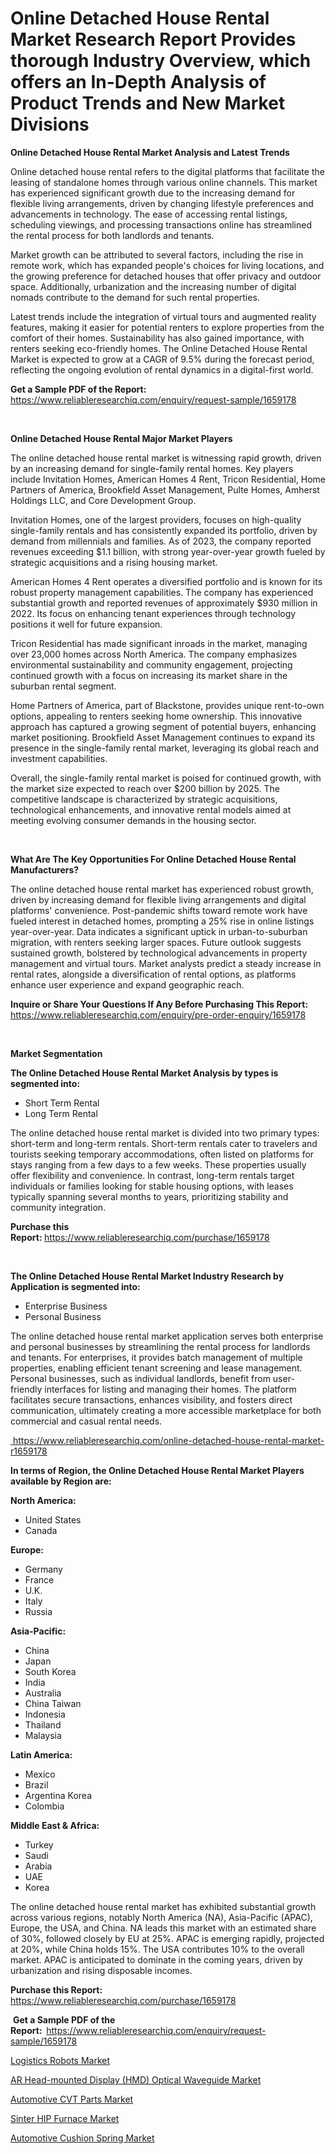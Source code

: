 <p><h1>Online Detached House Rental Market Research Report Provides thorough Industry Overview, which offers an In-Depth Analysis of Product Trends and New Market Divisions</h1></p><p><strong>Online Detached House Rental Market Analysis and Latest Trends</strong></p>
<p><p>Online detached house rental refers to the digital platforms that facilitate the leasing of standalone homes through various online channels. This market has experienced significant growth due to the increasing demand for flexible living arrangements, driven by changing lifestyle preferences and advancements in technology. The ease of accessing rental listings, scheduling viewings, and processing transactions online has streamlined the rental process for both landlords and tenants.</p><p>Market growth can be attributed to several factors, including the rise in remote work, which has expanded people's choices for living locations, and the growing preference for detached houses that offer privacy and outdoor space. Additionally, urbanization and the increasing number of digital nomads contribute to the demand for such rental properties. </p><p>Latest trends include the integration of virtual tours and augmented reality features, making it easier for potential renters to explore properties from the comfort of their homes. Sustainability has also gained importance, with renters seeking eco-friendly homes. The Online Detached House Rental Market is expected to grow at a CAGR of 9.5% during the forecast period, reflecting the ongoing evolution of rental dynamics in a digital-first world.</p></p>
<p><strong>Get a Sample PDF of the Report:&nbsp;</strong> <a href="https://www.reliableresearchiq.com/enquiry/request-sample/1659178?utm_campaign=1137&utm_medium=2&utm_source=Github&utm_content=ia&utm_term=28092024&utm_id=online-detached-house-rental">https://www.reliableresearchiq.com/enquiry/request-sample/1659178</a></p>
<p>&nbsp;</p>
<p><strong>Online Detached House Rental Major Market Players</strong></p>
<p><p>The online detached house rental market is witnessing rapid growth, driven by an increasing demand for single-family rental homes. Key players include Invitation Homes, American Homes 4 Rent, Tricon Residential, Home Partners of America, Brookfield Asset Management, Pulte Homes, Amherst Holdings LLC, and Core Development Group.</p><p>Invitation Homes, one of the largest providers, focuses on high-quality single-family rentals and has consistently expanded its portfolio, driven by demand from millennials and families. As of 2023, the company reported revenues exceeding $1.1 billion, with strong year-over-year growth fueled by strategic acquisitions and a rising housing market.</p><p>American Homes 4 Rent operates a diversified portfolio and is known for its robust property management capabilities. The company has experienced substantial growth and reported revenues of approximately $930 million in 2022. Its focus on enhancing tenant experiences through technology positions it well for future expansion.</p><p>Tricon Residential has made significant inroads in the market, managing over 23,000 homes across North America. The company emphasizes environmental sustainability and community engagement, projecting continued growth with a focus on increasing its market share in the suburban rental segment.</p><p>Home Partners of America, part of Blackstone, provides unique rent-to-own options, appealing to renters seeking home ownership. This innovative approach has captured a growing segment of potential buyers, enhancing market positioning. Brookfield Asset Management continues to expand its presence in the single-family rental market, leveraging its global reach and investment capabilities.</p><p>Overall, the single-family rental market is poised for continued growth, with the market size expected to reach over $200 billion by 2025. The competitive landscape is characterized by strategic acquisitions, technological enhancements, and innovative rental models aimed at meeting evolving consumer demands in the housing sector.</p></p>
<p>&nbsp;</p>
<p><strong>What Are The Key Opportunities For Online Detached House Rental Manufacturers?</strong></p>
<p><p>The online detached house rental market has experienced robust growth, driven by increasing demand for flexible living arrangements and digital platforms' convenience. Post-pandemic shifts toward remote work have fueled interest in detached homes, prompting a 25% rise in online listings year-over-year. Data indicates a significant uptick in urban-to-suburban migration, with renters seeking larger spaces. Future outlook suggests sustained growth, bolstered by technological advancements in property management and virtual tours. Market analysts predict a steady increase in rental rates, alongside a diversification of rental options, as platforms enhance user experience and expand geographic reach.</p></p>
<p><strong>Inquire or Share Your Questions If Any Before Purchasing This Report:</strong> <a href="https://www.reliableresearchiq.com/enquiry/pre-order-enquiry/1659178?utm_campaign=1137&utm_medium=2&utm_source=Github&utm_content=ia&utm_term=28092024&utm_id=online-detached-house-rental">https://www.reliableresearchiq.com/enquiry/pre-order-enquiry/1659178</a></p>
<p>&nbsp;</p>
<p><strong>Market Segmentation</strong></p>
<p><strong>The Online Detached House Rental Market Analysis by types is segmented into:</strong></p>
<p><ul><li>Short Term Rental</li><li>Long Term Rental</li></ul></p>
<p><p>The online detached house rental market is divided into two primary types: short-term and long-term rentals. Short-term rentals cater to travelers and tourists seeking temporary accommodations, often listed on platforms for stays ranging from a few days to a few weeks. These properties usually offer flexibility and convenience. In contrast, long-term rentals target individuals or families looking for stable housing options, with leases typically spanning several months to years, prioritizing stability and community integration.</p></p>
<p><strong>Purchase this Report:&nbsp;</strong><a href="https://www.reliableresearchiq.com/purchase/1659178?utm_campaign=1137&utm_medium=2&utm_source=Github&utm_content=ia&utm_term=28092024&utm_id=online-detached-house-rental">https://www.reliableresearchiq.com/purchase/1659178</a></p>
<p>&nbsp;</p>
<p><strong>The Online Detached House Rental Market Industry Research by Application is segmented into:</strong></p>
<p><ul><li>Enterprise Business</li><li>Personal Business</li></ul></p>
<p><p>The online detached house rental market application serves both enterprise and personal businesses by streamlining the rental process for landlords and tenants. For enterprises, it provides batch management of multiple properties, enabling efficient tenant screening and lease management. Personal businesses, such as individual landlords, benefit from user-friendly interfaces for listing and managing their homes. The platform facilitates secure transactions, enhances visibility, and fosters direct communication, ultimately creating a more accessible marketplace for both commercial and casual rental needs.</p></p>
<p><a href="https://www.reliableresearchiq.com/online-detached-house-rental-market-r1659178?utm_campaign=1137&utm_medium=2&utm_source=Github&utm_content=ia&utm_term=28092024&utm_id=online-detached-house-rental">&nbsp;https://www.reliableresearchiq.com/online-detached-house-rental-market-r1659178</a></p>
<p><strong>In terms of Region, the Online Detached House Rental Market Players available by Region are:</strong></p>
<p>
    <p> <strong> North America: </strong>
        <ul>
            <li>United States</li>
            <li>Canada</li>
        </ul>
        </p> 
    <p> <strong> Europe: </strong>
        <ul>
            <li>Germany</li>
            <li>France</li>
            <li>U.K.</li>
            <li>Italy</li>
            <li>Russia</li>
        </ul>
        </p> 
    <p> <strong> Asia-Pacific: </strong>
        <ul>
            <li>China</li>
            <li>Japan</li>
            <li>South Korea</li>
            <li>India</li>
            <li>Australia</li>
            <li>China Taiwan</li>
            <li>Indonesia</li>
            <li>Thailand</li>
            <li>Malaysia</li>
        </ul>
        </p> 
    <p> <strong> Latin America: </strong>
        <ul>
            <li>Mexico</li>
            <li>Brazil</li>
            <li>Argentina Korea</li>
            <li>Colombia</li>
        </ul>
        </p> 
    <p> <strong> Middle East & Africa: </strong>
        <ul>
            <li>Turkey</li>
            <li>Saudi</li>
            <li>Arabia</li>
            <li>UAE</li>
            <li>Korea</li>
        </ul>
    </p>
    </p>
<p><p>The online detached house rental market has exhibited substantial growth across various regions, notably North America (NA), Asia-Pacific (APAC), Europe, the USA, and China. NA leads this market with an estimated share of 30%, followed closely by EU at 25%. APAC is emerging rapidly, projected at 20%, while China holds 15%. The USA contributes 10% to the overall market. APAC is anticipated to dominate in the coming years, driven by urbanization and rising disposable incomes.</p></p>
<p><strong>Purchase this Report: </strong><a href="https://www.reliableresearchiq.com/purchase/1659178?utm_campaign=1137&utm_medium=2&utm_source=Github&utm_content=ia&utm_term=28092024&utm_id=online-detached-house-rental">https://www.reliableresearchiq.com/purchase/1659178</a></p>
<p>&nbsp;<strong>Get a Sample PDF of the Report:&nbsp;&nbsp;</strong><a href="https://www.reliableresearchiq.com/enquiry/request-sample/1659178?utm_campaign=1137&utm_medium=2&utm_source=Github&utm_content=ia&utm_term=28092024&utm_id=online-detached-house-rental">https://www.reliableresearchiq.com/enquiry/request-sample/1659178</a></p>
<p><strong></strong></p>
<p><p><a href="https://www.linkedin.com/pulse/logistics-robots-industry-forecast-market-shifts-strategic-raime?utm_campaign=1137&utm_medium=2&utm_source=Github&utm_content=ia&utm_term=28092024&utm_id=online-detached-house-rental">Logistics Robots Market</a></p><p><a href="https://github.com/Greiszane475/Market-Research-Report-List-1/blob/main/ar-head-mounted-display-hmd-optical-waveguide-market.md?utm_campaign=1137&utm_medium=2&utm_source=Github&utm_content=ia&utm_term=28092024&utm_id=online-detached-house-rental">AR Head-mounted Display (HMD) Optical Waveguide Market</a></p><p><a href="https://issuu.com/reportprime-2/docs/automotive-cvt-parts-market-size-20_172bf23b01b85b?utm_campaign=1137&utm_medium=2&utm_source=Github&utm_content=ia&utm_term=28092024&utm_id=online-detached-house-rental">Automotive CVT Parts Market</a></p><p><a href="https://www.linkedin.com/pulse/what-current-future-prospects-sinter-hip-furnace-market-i8q2e?utm_campaign=1137&utm_medium=2&utm_source=Github&utm_content=ia&utm_term=28092024&utm_id=online-detached-house-rental">Sinter HIP Furnace Market</a></p><p><a href="https://issuu.com/reportprime-2/docs/automotive-cushion-spring-market-si_b10b895d938c7e?utm_campaign=1137&utm_medium=2&utm_source=Github&utm_content=ia&utm_term=28092024&utm_id=online-detached-house-rental">Automotive Cushion Spring Market</a></p></p>
